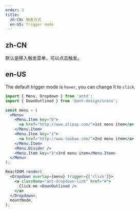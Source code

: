 ```yaml
---
order: 3
title:
  zh-CN: 触发方式
  en-US: Trigger mode
---
```


## zh-CN

默认是移入触发菜单，可以点击触发。

## en-US

The default trigger mode is `hover`, you can change it to `click`.

```jsx
import { Menu, Dropdown } from 'antd';
import { DownOutlined } from '@ant-design/icons';

const menu = (
  <Menu>
    <Menu.Item key="0">
      <a href="http://www.alipay.com/">1st menu item</a>
    </Menu.Item>
    <Menu.Item key="1">
      <a href="http://www.taobao.com/">2nd menu item</a>
    </Menu.Item>
    <Menu.Divider />
    <Menu.Item key="3">3rd menu item</Menu.Item>
  </Menu>
);

ReactDOM.render(
  <Dropdown overlay={menu} trigger={['click']}>
    <a className="ant-dropdown-link" href="#">
      Click me <DownOutlined />
    </a>
  </Dropdown>,
  mountNode,
);
```
